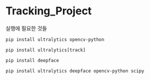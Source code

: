 # Tracking_Project
실행에 필요한 것들
```
pip install ultralytics opencv-python
```

```
pip install ultralytics[track]
```

```
pip install deepface
```

```
pip install ultralytics deepface opencv-python scipy
```

